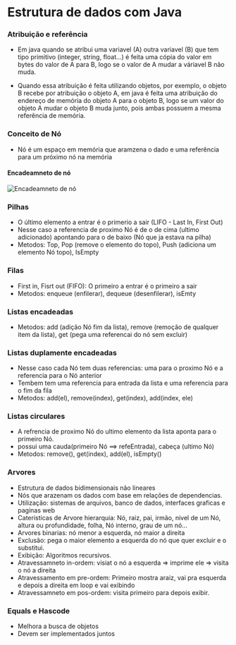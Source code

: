 # Estrutura de dados com Java

### Atribuição e referência

- Em java quando se atribui uma variavel (A) outra variavel (B) que tem tipo primitivo (integer, string, float...)
  é feita uma cópia do valor em bytes do valor de A para B, logo se o valor de A mudar a váriavel B não muda.

- Quando essa atribuição é feita utilizando objetos, por exemplo, o objeto B recebe por atribuição o objeto A,
  em java é feita uma atribuição do endereço de memória do objeto A para o objeto B, logo se um valor do objeto A mudar o objeto B muda junto, pois ambas possuem a mesma referência de memória.

### Conceito de Nó

- Nó é um espaço em memória que aramzena o dado e uma referência para um próximo nó na memória

#### Encadeamneto de nó

![Encadeamneto de nó](estrutura-de-dados/assets/encadeamento-Nó.png)

### Pilhas

- O último elemento a entrar é o primerio a sair (LIFO - Last In, First Out)
- Nesse caso a referencia de proximo Nó é de o de cima (ultimo adicionado) apontando para o de baixo (Nó que ja estava na pilha)
- Metodos: Top, Pop (remove o elemento do topo), Push (adiciona um elemento Nó topo), IsEmpty

### Filas

- First in, Fisrt out (FIFO): O primeiro a entrar é o primeiro a sair
- Metodos: enqueue (enfilerar), dequeue (desenfilerar), isEmty

### Listas encadeadas
- Metodos: add (adição Nó fim da lista), remove (remoção de qualquer item da lista), get (pega uma referencai do nó sem excluir)

### Listas duplamente encadeadas
- Nesse caso cada Nó tem duas referencias: uma para o proximo  Nó e a referencia para o Nó anterior
- Tembem tem uma referencia para entrada da lista e uma referencia para o fim da fila
- Metodos: add(el), remove(index), get(index), add(index, ele)

### Listas circulares
- A refrencia de proximo Nó do ultimo elemento da lista aponta para o primeiro Nó.
- possui uma cauda(primeiro Nó ==> refeEntrada), cabeça (ultimo Nó)
- Metodos: remove(), get(index), add(el), isEmpty()


### Arvores
- Estrutura de dados bidimensionais não lineares
- Nós que arazenam os dados com base em relações de dependencias.
- Utilização: sistemas de arquivos, banco de dados, interfaces graficas e paginas web
- Cateristicas de Arvore hierarquia: Nó, raiz, pai, irmão, nivel de um Nó, altura ou profundidade, folha, Nó interno, grau de um nó...
- Arvores binarias: nó menor a esquerda, nó maior a direita
- Exclusão: pega o maior elemento a esquerda do nó que quer excluir e o substitui.
- Exibição: Algoritmos recursivos.
- Atravessamneto in-ordem: visiat o nó a esquerda => imprime ele => visita o nó a direita
- Atravessamento em pre-ordem: Primeiro mostra araiz, vai pra esquerda e depois a direita em loop e vai exibindo
- Atravessamneto em pos-ordem: visita primeiro para depois exibir.

### Equals e Hascode
- Melhora a busca de objetos
- Devem ser implementados juntos